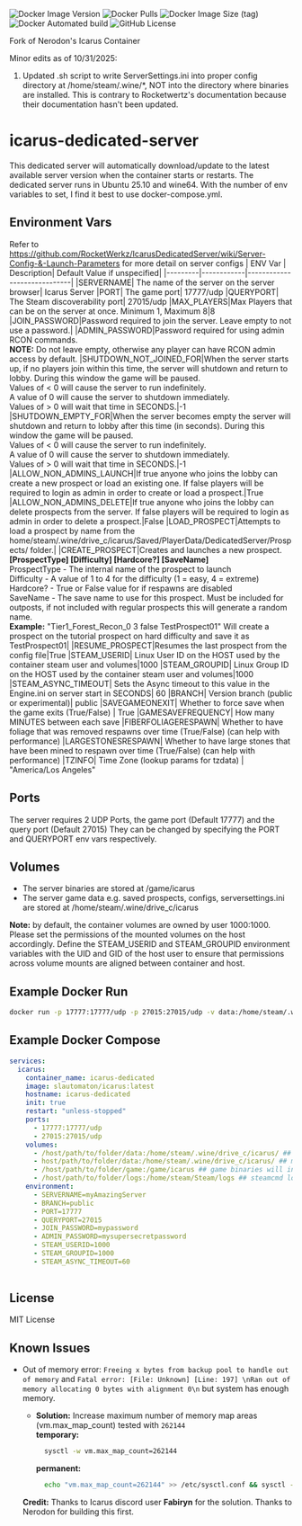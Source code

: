 ![Docker Image Version](https://img.shields.io/docker/v/slautomaton/icarus?arch=amd64&style=plastic)
![Docker Pulls](https://img.shields.io/docker/pulls/slautomaton/icarus?style=plastic)
![Docker Image Size (tag)](https://img.shields.io/docker/image-size/slautomaton/icarus/latest?arch=amd64&style=plastic)
![Docker Automated build](https://img.shields.io/docker/automated/slautomaton/icarus?style=plastic)
![GitHub License](https://img.shields.io/github/license/slautomaton/icarus?style=plastic)

Fork of Nerodon's Icarus Container

Minor edits as of 10/31/2025:

1. Updated .sh script to write ServerSettings.ini into proper config directory at /home/steam/.wine/*, NOT into the directory where binaries are installed. This is contrary to Rocketwertz's documentation because their documentation hasn't been updated.

# icarus-dedicated-server
This dedicated server will automatically download/update to the latest available server version when the container starts or restarts. The dedicated server runs in Ubuntu 25.10 and wine64. With the number of env variables to set, I find it best to use docker-compose.yml. 

## Environment Vars
Refer to https://github.com/RocketWerkz/IcarusDedicatedServer/wiki/Server-Config-&-Launch-Parameters for more detail on server configs
| ENV Var | Description| Default Value if unspecified|
|---------|------------|-----------------------------|
|SERVERNAME| The name of the server on the server browser| Icarus Server
|PORT| The game port| 17777/udp
|QUERYPORT| The Steam discoverability port| 27015/udp
|MAX_PLAYERS|Max Players that can be on the server at once. Minimum 1, Maximum 8|8
|JOIN_PASSWORD|Password required to join the server. Leave empty to not use a password.|
|ADMIN_PASSWORD|Password required for using admin RCON commands.<br /> **NOTE:** Do not leave empty, otherwise any player can have RCON admin access by default. 
|SHUTDOWN_NOT_JOINED_FOR|When the server starts up, if no players join within this time, the server will shutdown and return to lobby. During this window the game will be paused. <br />Values of < 0 will cause the server to run indefinitely. <br />A value of 0 will cause the server to shutdown immediately. <br />Values of > 0 will wait that time in SECONDS.|-1
|SHUTDOWN_EMPTY_FOR|When the server becomes empty the server will shutdown and return to lobby after this time (in seconds). During this window the game will be paused. <br />Values of < 0 will cause the server to run indefinitely. <br />A value of 0 will cause the server to shutdown immediately. <br />Values of > 0 will wait that time in SECONDS.|-1
|ALLOW_NON_ADMINS_LAUNCH|If true anyone who joins the lobby can create a new prospect or load an existing one. If false players will be required to login as admin in order to create or load a prospect.|True
|ALLOW_NON_ADMINS_DELETE|If true anyone who joins the lobby can delete prospects from the server. If false players will be required to login as admin in order to delete a prospect.|False
|LOAD_PROSPECT|Attempts to load a prospect by name from the home/steam/.wine/drive_c/icarus/Saved/PlayerData/DedicatedServer/Prospects/ folder.|
|CREATE_PROSPECT|Creates and launches a new prospect. <br />**[ProspectType] [Difficulty] [Hardcore?] [SaveName]** <br />ProspectType - The internal name of the prospect to launch <br />Difficulty - A value of 1 to 4 for the difficulty (1 = easy, 4 = extreme) <br />Hardcore? - True or False value for if respawns are disabled <br />SaveName - The save name to use for this prospect. Must be included for outposts, if not included with regular prospects this will generate a random name. <br />**Example:** "Tier1_Forest_Recon_0 3 false TestProspect01" Will create a prospect on the tutorial prospect on hard difficulty and save it as TestProspect01|
|RESUME_PROSPECT|Resumes the last prospect from the config file|True
|STEAM_USERID| Linux User ID on the HOST used by the container steam user and volumes|1000
|STEAM_GROUPID| Linux Group ID on the HOST used by the container steam user and volumes|1000
|STEAM_ASYNC_TIMEOUT| Sets the Async timeout to this value in the Engine.ini on server start in SECONDS| 60
|BRANCH| Version branch (public or experimental)| public
|SAVEGAMEONEXIT| Whether to force save when the game exits (True/False) | True
|GAMESAVEFREQUENCY| How many MINUTES between each save
|FIBERFOLIAGERESPAWN| Whether to have foliage that was removed respawns over time (True/False) (can help with performance)
|LARGESTONESRESPAWN|  Whether to have large stones that have been mined to respawn over time (True/False) (can help with performance)
|TZINFO| Time Zone (lookup params for tzdata) | "America/Los Angeles"

## Ports
The server requires 2 UDP Ports, the game port (Default 17777) and the query port (Default 27015)
They can be changed by specifying the PORT and QUERYPORT env vars respectively.

## Volumes
- The server binaries are stored at /game/icarus
- The server game data e.g. saved prospects, configs, serversettings.ini are stored at /home/steam/.wine/drive_c/icarus

**Note:** by default, the container volumes are owned by user 1000:1000. Please set the permissions of the mounted volumes on the host accordingly. Define the STEAM_USERID and STEAM_GROUPID environment variables with the UID and GID of the host user to ensure that permissions across volume mounts are aligned between container and host. 

## Example Docker Run
```bash
docker run -p 17777:17777/udp -p 27015:27015/udp -v data:/home/steam/.wine/drive_c/icarus -v game:/game/icarus -e SERVERNAME=AmazingServer -e JOIN_PASSWORD=mypassword -e ADMIN_PASSWORD=mysupersecretpassword  slautomaton/icarus:latest
```
## Example Docker Compose
```yaml
services:
  icarus:
    container_name: icarus-dedicated
    image: slautomaton/icarus:latest
    hostname: icarus-dedicated
    init: true
    restart: "unless-stopped"
    ports:
      - 17777:17777/udp
      - 27015:27015/udp
    volumes:
      - /host/path/to/folder/data:/home/steam/.wine/drive_c/icarus/ ## this is where you load your prospect.json file to continue a previous game. SSH into your host and cd into the host mount directory, create the prospects folder at the following path Saved/PlayerData/DedicatedServer/Prospects. Use SCP to copy the json from your previous save into the this folder. W
      - host/path/to/folder/data:/home/steam/.wine/drive_c/icarus/ ## mounts to host folder - container will write ServerSettings.ini at Saved/Config/WindowsServer  
      - /host/path/to/folder/game:/game/icarus ## game binaries will install here insider the container. SSH into your host folder and add Mods here. /Icarus/Content/Paks/mods
      - /host/path/to/folder/logs:/home/steam/Steam/logs ## steamcmd logs written here
    environment:
      - SERVERNAME=myAmazingServer
      - BRANCH=public
      - PORT=17777
      - QUERYPORT=27015
      - JOIN_PASSWORD=mypassword
      - ADMIN_PASSWORD=mysupersecretpassword
      - STEAM_USERID=1000
      - STEAM_GROUPID=1000
      - STEAM_ASYNC_TIMEOUT=60
 
```

## License
MIT License

## Known Issues

* Out of memory error: `Freeing x bytes from backup pool to handle out of memory`
  and `Fatal error: [File: Unknown] [Line: 197] \nRan out of memory allocating 0 bytes with alignment 0\n` but system
  has enough memory.
  * **Solution:** Increase maximum number of memory map areas (vm.max_map_count) tested with `262144`<br/>
    **temporary:**
    ```bash
      sysctl -w vm.max_map_count=262144
    ```
    **permanent:**
    ```bash
      echo "vm.max_map_count=262144" >> /etc/sysctl.conf && sysctl -p
    ```

  **Credit:** Thanks to Icarus discord user **Fabiryn** for the solution. Thanks to Nerodon for building this first.
